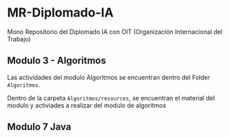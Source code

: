 # MR-Diplomado-IA
Mono Repositorio del Diplomado IA con OIT (Organización Internacional del Trabajo)

## Modulo 3 - Algoritmos
Las actividades del modulo Algoritmos se encuentran dentro del Folder
`Algoritmos`.

Dentro de la carpeta `Algoritmos/resources`, se encuentran el material del modulo y activiades a realizar del modulo de algoritmos

## Modulo 7 Java

